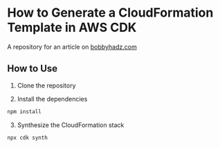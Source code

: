 # How to Generate a CloudFormation Template in AWS CDK

A repository for an article on
[bobbyhadz.com](https://bobbyhadz.com/blog/generate-cloudformation-template-cdk)

## How to Use

1. Clone the repository

2. Install the dependencies

```bash
npm install
```

3. Synthesize the CloudFormation stack

```bash
npx cdk synth
```
